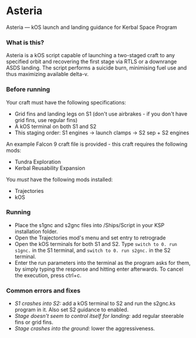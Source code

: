 # Asteria
Asteria — kOS launch and landing guidance for Kerbal Space Program

### What is this?
Asteria is a kOS script capable of launching a two-staged craft to any specified orbit and recovering the first stage via RTLS or a downrange ASDS landing. The script performs a suicide burn, minimising fuel use and thus maximizing available delta-v.

### Before running
Your craft must have the following specifications:
- Grid fins and landing legs on S1 (don't use airbrakes - if you don't have grid fins, use regular fins)
- A kOS terminal on both S1 and S2
- This staging order: S1 engines -> launch clamps -> S2 sep + S2 engines

An example Falcon 9 craft file is provided - this craft requires the following mods:
- Tundra Exploration
- Kerbal Reusability Expansion

You _must_ have the following mods installed:
- Trajectories
- kOS

### Running
- Place the s1gnc and s2gnc files into /Ships/Script in your KSP installation folder.
- Open the Trajectories mod's menu and set entry to retrograde
- Open the kOS terminals for both S1 and S2. Type `switch to 0. run s1gnc.` in the S1 terminal, and `switch to 0. run s2gnc.` in the S2 terminal.
- Enter the run parameters into the terminal as the program asks for them, by simply typing the response and hitting enter afterwards. To cancel the execution, press ctrl+c.

### Common errors and fixes
- _S1 crashes into S2:_ add a kOS terminal to S2 and run the s2gnc.ks program in it. Also set S2 guidance to enabled.
- _Stage doesn't seem to control itself for landing:_ add regular steerable fins or grid fins.
- _Stage crashes into the ground:_ lower the aggressiveness. 

